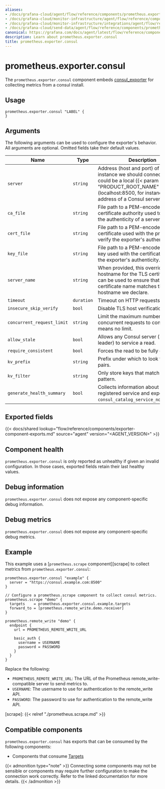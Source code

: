 ```yaml
---
aliases:
- /docs/grafana-cloud/agent/flow/reference/components/prometheus.exporter.consul/
- /docs/grafana-cloud/monitor-infrastructure/agent/flow/reference/components/prometheus.exporter.consul/
- /docs/grafana-cloud/monitor-infrastructure/integrations/agent/flow/reference/components/prometheus.exporter.consul/
- /docs/grafana-cloud/send-data/agent/flow/reference/components/prometheus.exporter.consul/
canonical: https://grafana.com/docs/agent/latest/flow/reference/components/prometheus.exporter.consul/
description: Learn about prometheus.exporter.consul
title: prometheus.exporter.consul
---
```


# prometheus.exporter.consul

The `prometheus.exporter.consul` component embeds
[consul_exporter](https://github.com/prometheus/consul_exporter) for collecting metrics from a consul install.

## Usage

```river
prometheus.exporter.consul "LABEL" {
}
```

## Arguments

The following arguments can be used to configure the exporter's behavior.
All arguments are optional. Omitted fields take their default values.

| Name                       | Type       | Description                                                                                                                                                         | Default                 | Required |
| -------------------------- | ---------- | ------------------------------------------------------------------------------------------------------------------------------------------------------------------- | ----------------------- | -------- |
| `server`                   | `string`   | Address (host and port) of the Consul instance we should connect to. This could be a local {{< param "PRODUCT_ROOT_NAME" >}} (localhost:8500, for instance), or the address of a Consul server. | `http://localhost:8500` | no       |
| `ca_file`                  | `string`   | File path to a PEM-encoded certificate authority used to validate the authenticity of a server certificate.                                                         |                         | no       |
| `cert_file`                | `string`   | File path to a PEM-encoded certificate used with the private key to verify the exporter's authenticity.                                                             |                         | no       |
| `key_file`                 | `string`   | File path to a PEM-encoded private key used with the certificate to verify the exporter's authenticity.                                                             |                         | no       |
| `server_name`              | `string`   | When provided, this overrides the hostname for the TLS certificate. It can be used to ensure that the certificate name matches the hostname we declare.             |                         | no       |
| `timeout`                  | `duration` | Timeout on HTTP requests to consul.                                                                                                                                 | 500ms                   | no       |
| `insecure_skip_verify`     | `bool`     | Disable TLS host verification.                                                                                                                                      | false                   | no       |
| `concurrent_request_limit` | `string`   | Limit the maximum number of concurrent requests to consul, 0 means no limit.                                                                                        |                         | no       |
| `allow_stale`              | `bool`     | Allows any Consul server (non-leader) to service a read.                                                                                                            | `true`                  | no       |
| `require_consistent`       | `bool`     | Forces the read to be fully consistent.                                                                                                                             |                         | no       |
| `kv_prefix`                | `string`   | Prefix under which to look for KV pairs.                                                                                                                            |                         | no       |
| `kv_filter`                | `string`   | Only store keys that match this regex pattern.                                                                                                                      | `.*`                    | no       |
| `generate_health_summary`  | `bool`     | Collects information about each registered service and exports `consul_catalog_service_node_healthy`.                                                               | `true`                  | no       |

## Exported fields

{{< docs/shared lookup="flow/reference/components/exporter-component-exports.md" source="agent" version="<AGENT_VERSION>" >}}

## Component health

`prometheus.exporter.consul` is only reported as unhealthy if given
an invalid configuration. In those cases, exported fields retain their last
healthy values.

## Debug information

`prometheus.exporter.consul` does not expose any component-specific
debug information.

## Debug metrics

`prometheus.exporter.consul` does not expose any component-specific
debug metrics.

## Example

This example uses a [`prometheus.scrape` component][scrape] to collect metrics
from `prometheus.exporter.consul`:

```river
prometheus.exporter.consul "example" {
  server = "https://consul.example.com:8500"
}

// Configure a prometheus.scrape component to collect consul metrics.
prometheus.scrape "demo" {
  targets    = prometheus.exporter.consul.example.targets
  forward_to = [prometheus.remote_write.demo.receiver]
}

prometheus.remote_write "demo" {
  endpoint {
    url = PROMETHEUS_REMOTE_WRITE_URL

    basic_auth {
      username = USERNAME
      password = PASSWORD
    }
  }
}
```

Replace the following:

- `PROMETHEUS_REMOTE_WRITE_URL`: The URL of the Prometheus remote_write-compatible server to send metrics to.
- `USERNAME`: The username to use for authentication to the remote_write API.
- `PASSWORD`: The password to use for authentication to the remote_write API.

[scrape]: {{< relref "./prometheus.scrape.md" >}}

<!-- START GENERATED COMPATIBLE COMPONENTS -->

## Compatible components

`prometheus.exporter.consul` has exports that can be consumed by the following components:

- Components that consume [Targets](../compatibility#targets-consumers)

{{< admonition type="note" >}}
Connecting some components may not be sensible or components may require further configuration to make the connection work correctly.
Refer to the linked documentation for more details.
{{< /admonition >}}

<!-- END GENERATED COMPATIBLE COMPONENTS -->
